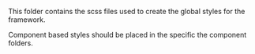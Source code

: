 This folder contains the scss files used to create the global styles for the framework. 

Component based styles should be placed in the specific the component folders.
